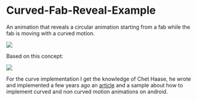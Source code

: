 # Curved-Fab-Reveal-Example

An animation that reveals a circular animation starting from a fab while the  fab is moving with a curved motion.

![](https://raw.githubusercontent.com/saulmm/Curved-Fab-Reveal-Example/master/art/sample1.gif)
 
Based on this concept:

![](https://raw.githubusercontent.com/saulmm/Curved-Fab-Reveal-Example/master/art/sample2.gif)

For the curve implementation I get the knowledge of Chet Haase, he wrote and implemented a few years ago an [article](http://graphics-geek.blogspot.com.es/2012/01/curved-motion-in-android.html) and a sample about how to implement curved and non curved motion animations on android.
